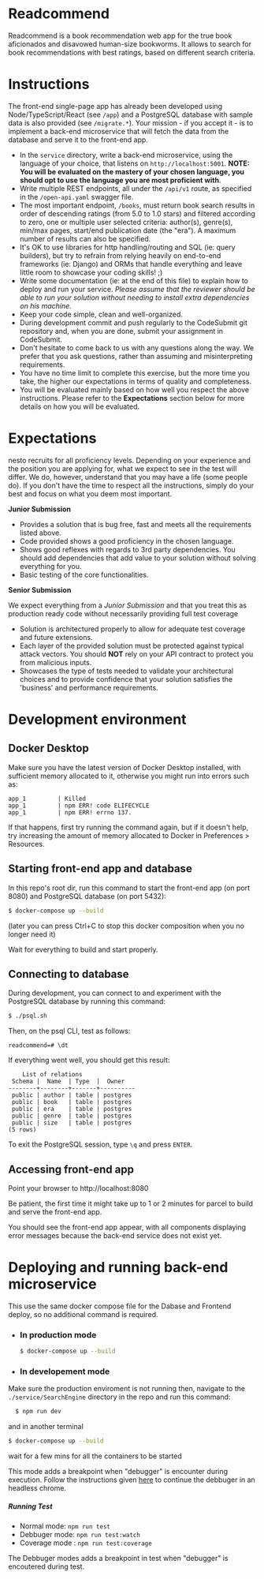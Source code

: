 # Readcommend

Readcommend is a book recommendation web app for the true book aficionados and disavowed human-size bookworms. It allows to search for book recommendations with best ratings, based on different search criteria.

# Instructions

The front-end single-page app has already been developed using Node/TypeScript/React (see `/app`) and a PostgreSQL database with sample data is also provided (see `/migrate.*`). Your mission - if you accept it - is to implement a back-end microservice that will fetch the data from the database and serve it to the front-end app.

- In the `service` directory, write a back-end microservice, using the language of your choice, that listens on `http://localhost:5001`. **NOTE: You will be evaluated on the mastery of your chosen language, you should opt to use the language you are most proficient with**.
- Write multiple REST endpoints, all under the `/api/v1` route, as specified in the `/open-api.yaml` swagger file.
- The most important endpoint, `/books`, must return book search results in order of descending ratings (from 5.0 to 1.0 stars) and filtered according to zero, one or multiple user selected criteria: author(s), genre(s), min/max pages, start/end publication date (the "era"). A maximum number of results can also be specified.
- It's OK to use libraries for http handling/routing and SQL (ie: query builders), but try to refrain from relying heavily on end-to-end frameworks (ie: Django) and ORMs that handle everything and leave little room to showcase your coding skills! ;)
- Write some documentation (ie: at the end of this file) to explain how to deploy and run your service. *Please assume that the reviewer should be able to run your solution without needing to install extra dependencies on his machine.*
- Keep your code simple, clean and well-organized.
- During development commit and push regularly to the CodeSubmit git repository and, when you are done, submit your assignment in CodeSubmit.
- Don't hesitate to come back to us with any questions along the way. We prefer that you ask questions, rather than assuming and misinterpreting requirements.
- You have no time limit to complete this exercise, but the more time you take, the higher our expectations in terms of quality and completeness.
- You will be evaluated mainly based on how well you respect the above instructions. Please refer to the **Expectations** section below for more details on how you will be evaluated.

# Expectations

nesto recruits for all proficiency levels. Depending on your experience and the position you are applying for, what we expect to see in the test will differ. We do, however, understand that you may have a life (some people do). If you don't have the time to respect all the instructions, simply do your best and focus on what you deem most important.

**Junior Submission**

- Provides a solution that is bug free, fast and meets all the requirements listed above.
- Code provided shows a good proficiency in the chosen language.
- Shows good reflexes with regards to 3rd party dependencies. You should add dependencies that add value to your solution without solving everything for you.
- Basic testing of the core functionalities.

**Senior Submission**

We expect everything from a *Junior Submission* and that you treat this as production ready code without necessarily providing full test coverage
- Solution is architectured properly to allow for adequate test coverage and future extensions.
- Each layer of the provided solution must be protected against typical attack vectors. You should **NOT** rely on your API contract to protect you from malicious inputs.
- Showcases the type of tests needed to validate your architectural choices and to provide confidence that your solution satisfies the 'business' and performance requirements.

# Development environment

## Docker Desktop

Make sure you have the latest version of Docker Desktop installed, with sufficient memory allocated to it, otherwise you might run into errors such as:

```
app_1         | Killed
app_1         | npm ERR! code ELIFECYCLE
app_1         | npm ERR! errno 137.
```

If that happens, first try running the command again, but if it doesn't help, try increasing the amount of memory allocated to Docker in Preferences > Resources.

## Starting front-end app and database

In this repo's root dir, run this command to start the front-end app (on port 8080) and PostgreSQL database (on port 5432):

```bash
$ docker-compose up --build
```

(later you can press Ctrl+C to stop this docker composition when you no longer need it)

Wait for everything to build and start properly.

## Connecting to database

During development, you can connect to and experiment with the PostgreSQL database by running this command:

```bash
$ ./psql.sh
```

Then, on the psql CLI, test as follows:

```psql
readcommend=# \dt
```

If everything went well, you should get this result:

```psql
    List of relations
 Schema |  Name  | Type  |  Owner
--------+--------+-------+----------
 public | author | table | postgres
 public | book   | table | postgres
 public | era    | table | postgres
 public | genre  | table | postgres
 public | size   | table | postgres
(5 rows)
```

To exit the PostgreSQL session, type `\q` and press `ENTER`.

## Accessing front-end app

Point your browser to http://localhost:8080

Be patient, the first time it might take up to 1 or 2 minutes for parcel to build and serve the front-end app.

You should see the front-end app appear, with all components displaying error messages because the back-end service does not exist yet.

# Deploying and running back-end microservice

This use the same docker compose file for the Dabase and Frontend deploy, so no additional command is required.
- ### In production mode
  ```bash
  $ docker-compose up --build
  ```
  
- ### In developement mode
Make sure the production enviroment is not running then, navigate to the `./service/SearchEngine` directory in the repo and run this command:
  ```bash
    $ npm run dev 
  ```
  and in another terminal
  ```bash
  $ docker-compose up --build
  ```
  wait for a few mins for all the containers to be started

  This mode adds a breakpoint when "debugger" is encounter during execution. Follow the instructions given [here](https://nodejs.org/en/docs/guides/debugging-getting-started#inspector-clients) to continue the debbuger in an headless chrome.
  ##### Running Test
  - Normal mode: `npm run test`
  - Debbuger mode: `npm run test:watch`
  - Coverage mode : `npm run test:coverage`
    
  The Debbuger modes adds a breakpoint in test when "debugger" is encoutered during test.

